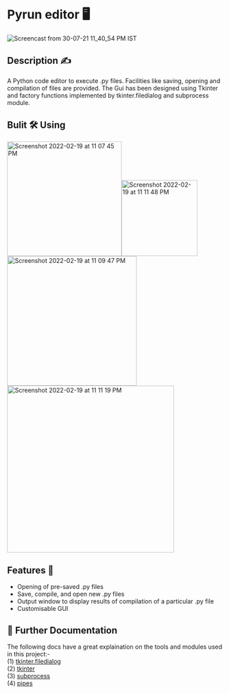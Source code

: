 # Pyrun editor 🖥️



![Screencast from 30-07-21 11_40_54 PM IST](https://user-images.githubusercontent.com/55712612/127714439-80004075-ac2a-4fe3-84e0-2731a3c3cdc9.gif)

## Description ✍️
A Python code editor to execute .py files. Facilities like saving, opening and compilation of files are provided. The Gui has been designed using Tkinter and factory functions implemented by tkinter.filedialog and subprocess module.

## Bulit 🛠️ Using
<img width="267" alt="Screenshot 2022-02-19 at 11 07 45 PM" src="https://user-images.githubusercontent.com/55712612/154812568-2c9cb0bf-0916-4d03-bacc-5dc1b78b245c.png"><img width="177" alt="Screenshot 2022-02-19 at 11 11 48 PM" src="https://user-images.githubusercontent.com/55712612/154812580-d5b9bd44-073c-4b85-b9f3-d7ddcad3efdc.png"><br>
<img width="302" alt="Screenshot 2022-02-19 at 11 09 47 PM" src="https://user-images.githubusercontent.com/55712612/154812616-1876d3d1-8e1f-46df-b11b-b55bd255ceb3.png"> <img width="389" alt="Screenshot 2022-02-19 at 11 11 19 PM" src="https://user-images.githubusercontent.com/55712612/154812576-1dff8260-1d1d-46d4-8e88-36210dd21eb2.png">
## Features 🤹
- Opening of pre-saved .py files
- Save, compile, and open new .py files
- Output window to display results of compilation of a particular .py file
- Customisable GUI
## 📑️ Further Documentation
The following docs have a great explaination on the tools and modules used in this project:- <br>
(1) [tkinter.filedialog](https://docs.python.org/3/library/dialog.html) <br>
(2) [tkinter](https://docs.python.org/3/library/tkinter.html) <br>
(3) [subprocess](https://docs.python.org/3/library/subprocess.html) <br>
(4) [pipes](https://docs.python.org/3/library/pipes.html)
